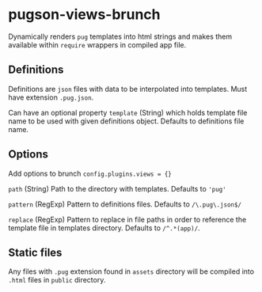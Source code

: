 # pugson-views-brunch

Dynamically renders `pug` templates into html strings and makes them available within `require` wrappers in compiled app file.

## Definitions
Definitions are `json` files with data to be interpolated into templates. Must have extension `.pug.json`.

Can have an optional property `template` (String) which holds template file name to be used with given definitions object. Defaults to definitions file name.

## Options
Add options to brunch `config.plugins.views = {}`

`path` (String)
Path to the directory with templates. Defaults to `'pug'`

`pattern` (RegExp)
Pattern to definitions files. Defaults to `/\.pug\.json$/`

`replace` (RegExp)
Pattern to replace in file paths in order to reference the template file in templates directory. Defaults to `/^.*(app)/`.

## Static files

Any files with `.pug` extension found in `assets` directory will be compiled into `.html` files in `public` directory.
